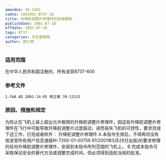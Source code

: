 ```yaml
---
amendno: 39-3281
cadno: CAD2001-B737-16
title: 升降舵调整片修理件的安装限制
publishdate: 2001-07-18
effdate: 2001-07-26
tags: B737
categories: 华北管理局
author: 邵仁明
---
```


### 适用范围 
在中华人民共和国注册的、所有波音B737-600

### 参考文件
    1.FAA AD 2001-14-05 修正案 39-12315

### 原因、措施和规定 
为防止在飞机上装上超出允许极限的升降舵调整片修理件，因这些升降舵调整片修理件在飞行中可能导致升降舵调整片过度振动，进而丧失飞机的可控性，要求完成下述工作，已完成者除外： 
    升降舵调整片修理件 
    A.本指令生效后，不得再将没有按波音所有用户信息通报M-7200-01-00756 R1(2001年5月29日出版)的要求修理的任何升降舵调整片修理件，安装到本指令所列范围的飞机上。 
    B.完成本指令可采取保证安全的替代方法或调整完成时间，但必须得到适航当局的批准。

